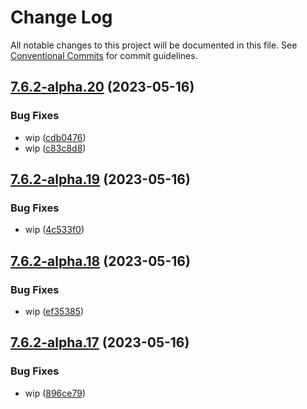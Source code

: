 # Change Log

All notable changes to this project will be documented in this file.
See [Conventional Commits](https://conventionalcommits.org) for commit guidelines.

## [7.6.2-alpha.20](https://github.com/SocialGouv/docker/compare/nginx4spa@7.6.2-alpha.19...nginx4spa@7.6.2-alpha.20) (2023-05-16)


### Bug Fixes

* wip ([cdb0476](https://github.com/SocialGouv/docker/commit/cdb0476aed082f3e5fcc1fd6cd69a45df38fcfcf))
* wip ([c83c8d8](https://github.com/SocialGouv/docker/commit/c83c8d818eab38ddce0266c7d8feb77e68d9d6ba))





## [7.6.2-alpha.19](https://github.com/SocialGouv/docker/compare/nginx4spa@7.6.2-alpha.18...nginx4spa@7.6.2-alpha.19) (2023-05-16)


### Bug Fixes

* wip ([4c533f0](https://github.com/SocialGouv/docker/commit/4c533f0156fab9f2ad0da0cfc0fe9ed9e1da8591))





## [7.6.2-alpha.18](https://github.com/SocialGouv/docker/compare/nginx4spa@7.6.2-alpha.17...nginx4spa@7.6.2-alpha.18) (2023-05-16)


### Bug Fixes

* wip ([ef35385](https://github.com/SocialGouv/docker/commit/ef353850d4aee1b37cb3035991967d3b6cfd2031))





## [7.6.2-alpha.17](https://github.com/SocialGouv/docker/compare/nginx4spa@7.6.2-alpha.16...nginx4spa@7.6.2-alpha.17) (2023-05-16)


### Bug Fixes

* wip ([896ce79](https://github.com/SocialGouv/docker/commit/896ce7988eba5b9e15083eb9deb7503d2990ac90))
